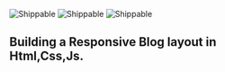 ![Shippable](https://img.shields.io/badge/Developerayo-approved-green.svg)
![Shippable](https://img.shields.io/wordpress/plugin/r/akismet.svg)
![Shippable](https://img.shields.io/crates/l/rustc-serialize.svg?maxAge=2592000)

## Building a Responsive Blog layout in Html,Css,Js.
